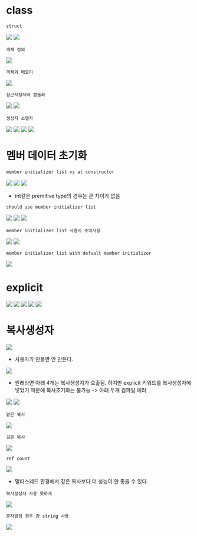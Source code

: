# class 

`struct`

![](../../image/2022-11-23-19-46-26.png)
![](../../image/2022-11-23-19-49-17.png)

`객체 정의`

![](../../image/2022-11-23-19-51-01.png)

`객체와 메모리`

![](../../image/2022-11-23-19-52-47.png)

`접근지정자와 캡슐화`

![](../../image/2022-11-23-19-57-13.png)
![](../../image/2022-11-23-19-58-13.png)

`생성자 소멸자`

![](../../image/2022-11-23-20-01-53.png)
![](../../image/2022-11-23-20-07-48.png)
![](../../image/2022-11-23-20-09-52.png)
![](../../image/2022-11-23-20-11-11.png)


# 멤버 데이터 초기화


`member initializer list vs at constructor`

![](../../image/2022-11-23-20-28-20.png)
![](../../image/2022-11-23-20-30-04.png)
![](../../image/2022-11-23-20-30-56.png)

- int같은 premitive type의 경우는 큰 차이가 없음

`should use member initializer list`

![](../../image/2022-11-23-20-35-15.png)
![](../../image/2022-11-23-20-38-46.png)
![](../../image/2022-11-23-20-39-30.png)

`member initializer list 사용시 주의사항`

![](../../image/2022-11-23-20-41-52.png)
![](../../image/2022-11-23-20-43-32.png)

`member initializer list with defualt member initializer`

![](../../image/2022-11-23-20-48-45.png)

# explicit

![](../../image/2022-11-23-20-51-45.png)
![](../../image/2022-11-23-20-53-46.png)
![](../../image/2022-11-23-20-57-28.png)
![](../../image/2022-11-23-20-59-18.png)
![](../../image/2022-11-23-21-01-15.png)


# 복사생성자

![](../../image/2022-11-29-20-22-26.png)

- 사용자가 만들면 안 만든다.

![](../../image/2022-11-29-20-25-29.png)

- 원래라면 아래 4개는 복사생성자가 호출됨. 하지만 explicit 키워드를 복사생성자에 넣었기 때문에 복사초기화는 불가능 -> 아래 두개 컴파일 에러

![](../../image/2022-11-29-20-28-26.png)
![](../../image/2022-11-29-20-31-13.png)

`얕은 복사`

![](../../image/2022-11-29-20-39-14.png)

`깊은 복사`

![](../../image/2022-11-29-20-41-33.png)

`ref count`

![](../../image/2022-11-29-20-45-54.png)

- 멀티스레드 환경에서 깊은 복사보다 더 성능이 안 좋을 수 있다.

`복사생성자 사용 못하게`

![](../../image/2022-11-29-20-48-40.png)

`문자열의 경우 걍 string 사용`

![](../../image/2022-11-29-20-51-34.png)